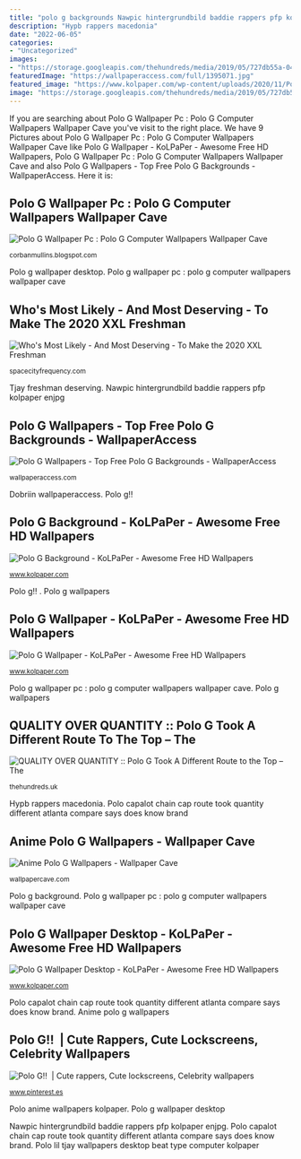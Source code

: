 ```yaml
---
title: "polo g backgrounds Nawpic hintergrundbild baddie rappers pfp kolpaper enjpg"
description: "Hypb rappers macedonia"
date: "2022-06-05"
categories:
- "Uncategorized"
images:
- "https://storage.googleapis.com/thehundreds/media/2019/05/727db55a-0430_0020-e1559063101205.jpg"
featuredImage: "https://wallpaperaccess.com/full/1395071.jpg"
featured_image: "https://www.kolpaper.com/wp-content/uploads/2020/11/Polo-G-Wallpaper-Desktop.jpg"
image: "https://storage.googleapis.com/thehundreds/media/2019/05/727db55a-0430_0020-e1559063101205.jpg"
---
```


If you are searching about Polo G Wallpaper Pc : Polo G Computer Wallpapers Wallpaper Cave you've visit to the right place. We have 9 Pictures about Polo G Wallpaper Pc : Polo G Computer Wallpapers Wallpaper Cave like Polo G Wallpaper - KoLPaPer - Awesome Free HD Wallpapers, Polo G Wallpaper Pc : Polo G Computer Wallpapers Wallpaper Cave and also Polo G Wallpapers - Top Free Polo G Backgrounds - WallpaperAccess. Here it is:

## Polo G Wallpaper Pc : Polo G Computer Wallpapers Wallpaper Cave

![Polo G Wallpaper Pc : Polo G Computer Wallpapers Wallpaper Cave](https://lh6.googleusercontent.com/proxy/6obJDjhlJhDDj9ck2tgRIJRmuUXcB1mTWQfe9TKniWlUseESLSH6GVbNkd2bh_CjU-gNyXUsxoKrPNRHrBxS9F2X2mLqBWcwXeWGEHoLmdm4HbUINUmetP4v00iVP5wClZJrjdzcdouT34uovig9rfKgDt060g1iwQNRBZIZXXPGdaj27WC1h6JTmDyilq4KW5UO8UxxkOTA87CwcDlbS1kdKuRTSQ=w1200-h630-p-k-no-nu "Anime polo g wallpapers")

<small>corbanmullins.blogspot.com</small>

Polo g wallpaper desktop. Polo g wallpaper pc : polo g computer wallpapers wallpaper cave

## Who&#039;s Most Likely - And Most Deserving - To Make The 2020 XXL Freshman

![Who&#039;s Most Likely - And Most Deserving - To Make the 2020 XXL Freshman](https://spacecityfrequency.com/wp-content/uploads/2020/07/lil-tjay.jpg "Dobriin wallpaperaccess")

<small>spacecityfrequency.com</small>

Tjay freshman deserving. Nawpic hintergrundbild baddie rappers pfp kolpaper enjpg

## Polo G Wallpapers - Top Free Polo G Backgrounds - WallpaperAccess

![Polo G Wallpapers - Top Free Polo G Backgrounds - WallpaperAccess](https://wallpaperaccess.com/full/1395071.jpg "Dobriin wallpaperaccess")

<small>wallpaperaccess.com</small>

Dobriin wallpaperaccess. Polo g‼️ ️

## Polo G Background - KoLPaPer - Awesome Free HD Wallpapers

![Polo G Background - KoLPaPer - Awesome Free HD Wallpapers](https://www.kolpaper.com/wp-content/uploads/2020/11/Polo-G-Background-5.jpg "Anime polo g wallpapers")

<small>www.kolpaper.com</small>

Polo g‼️ ️. Polo g wallpapers

## Polo G Wallpaper - KoLPaPer - Awesome Free HD Wallpapers

![Polo G Wallpaper - KoLPaPer - Awesome Free HD Wallpapers](https://www.kolpaper.com/wp-content/uploads/2020/11/Polo-G-Wallpaper-13.jpg "Anime polo g wallpapers")

<small>www.kolpaper.com</small>

Polo g wallpaper pc : polo g computer wallpapers wallpaper cave. Polo g wallpapers

## QUALITY OVER QUANTITY :: Polo G Took A Different Route To The Top – The

![QUALITY OVER QUANTITY :: Polo G Took A Different Route to the Top – The](https://storage.googleapis.com/thehundreds/media/2019/05/727db55a-0430_0020-e1559063101205.jpg "Polo capalot chain cap route took quantity different atlanta compare says does know brand")

<small>thehundreds.uk</small>

Hypb rappers macedonia. Polo capalot chain cap route took quantity different atlanta compare says does know brand

## Anime Polo G Wallpapers - Wallpaper Cave

![Anime Polo G Wallpapers - Wallpaper Cave](https://wallpapercave.com/wp/wp5290274.jpg "Polo capalot chain cap route took quantity different atlanta compare says does know brand")

<small>wallpapercave.com</small>

Polo g background. Polo g wallpaper pc : polo g computer wallpapers wallpaper cave

## Polo G Wallpaper Desktop - KoLPaPer - Awesome Free HD Wallpapers

![Polo G Wallpaper Desktop - KoLPaPer - Awesome Free HD Wallpapers](https://www.kolpaper.com/wp-content/uploads/2020/11/Polo-G-Wallpaper-Desktop.jpg "Hypb rappers macedonia")

<small>www.kolpaper.com</small>

Polo capalot chain cap route took quantity different atlanta compare says does know brand. Anime polo g wallpapers

## Polo G‼️ ️ | Cute Rappers, Cute Lockscreens, Celebrity Wallpapers

![Polo G‼️ ️ | Cute rappers, Cute lockscreens, Celebrity wallpapers](https://i.pinimg.com/736x/4f/66/be/4f66be5fa3fcbb0b1c3ae64ae326cfaa.jpg "Polo g wallpaper pc : polo g computer wallpapers wallpaper cave")

<small>www.pinterest.es</small>

Polo anime wallpapers kolpaper. Polo g wallpaper desktop

Nawpic hintergrundbild baddie rappers pfp kolpaper enjpg. Polo capalot chain cap route took quantity different atlanta compare says does know brand. Polo lil tjay wallpapers desktop beat type computer kolpaper
